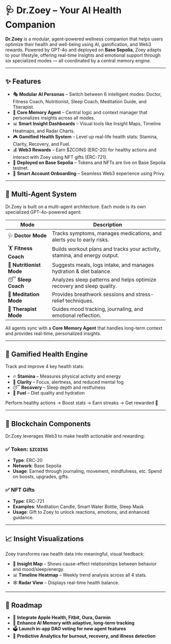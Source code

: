 # 🩺 Dr.Zoey – Your AI Health Companion

**Dr.Zoey** is a modular, agent-powered wellness companion that helps users optimize their health and well-being using AI, gamification, and Web3 rewards. Powered by GPT-4o and deployed on **Base Sepolia**, Zoey adapts to your lifestyle, offering real-time insights and emotional support through six specialized modes — all coordinated by a central memory engine.

---

## ✨ Features

- 🎭 **Modular AI Personas** – Switch between 6 intelligent modes: Doctor, Fitness Coach, Nutritionist, Sleep Coach, Meditation Guide, and Therapist.
- 🧠 **Core Memory Agent** – Central logic and context manager that personalizes insights across all modes.
- 📊 **Smart Insight Dashboards** – Visual tools like Insight Maps, Timeline Heatmaps, and Radar Charts.
- 🎮 **Gamified Health System** – Level up real-life health stats: Stamina, Clarity, Recovery, and Fuel.
- 💰 **Web3 Rewards** – Earn $ZCOINS (ERC-20) for healthy actions and interact with Zoey using NFT gifts (ERC-721).
- 🔗 **Deployed on Base Sepolia** – Tokens and NFTs are live on Base Sepolia testnet.
- 🧾 **Smart Account Onboarding** – Seamless Web3 experience using Privy.

---

## 🧩 Multi-Agent System

Dr.Zoey is built on a multi-agent architecture. Each mode is its own specialized GPT-4o-powered agent:

| Mode                     | Description                                                                |
| ------------------------ | -------------------------------------------------------------------------- |
| 🩺 **Doctor Mode**       | Tracks symptoms, manages medications, and alerts you to early risks.       |
| 🏋️ **Fitness Coach**     | Builds workout plans and tracks your activity, stamina, and energy output. |
| 🥗 **Nutritionist Mode** | Suggests meals, logs intake, and manages hydration & diet balance.         |
| 😴 **Sleep Coach**       | Analyzes sleep patterns and helps optimize recovery and sleep quality.     |
| 🧘 **Meditation Mode**   | Provides breathwork sessions and stress-relief techniques.                 |
| 🧠 **Therapist Mode**    | Guides mood tracking, journaling, and emotional reflection.                |

All agents sync with a **Core Memory Agent** that handles long-term context and provides real-time, personalized insights.

---

## 🧬 Gamified Health Engine

Track and improve 4 key health stats:

- 🔥 **Stamina** – Measures physical activity and energy
- 🧠 **Clarity** – Focus, alertness, and reduced mental fog
- 😴 **Recovery** – Sleep depth and restfulness
- 🥗 **Fuel** – Diet quality and hydration

Perform healthy actions → Boost stats → Earn streaks → Get rewarded 🎉

---

## 🔗 Blockchain Components

Dr.Zoey leverages Web3 to make health actionable and rewarding:

### ✅ **Token: `$ZCOINS`**

- **Type**: ERC-20
- **Network**: Base Sepolia
- **Usage**: Earned through journaling, movement, mindfulness, etc. Spend on boosts, upgrades, gifts.

### ✅ **NFT Gifts**

- **Type**: ERC-721
- **Examples**: Meditation Candle, Smart Water Bottle, Sleep Mask
- **Usage**: Gift to Zoey to unlock reactions, emotions, and enhanced guidance.

---

## 📈 Insight Visualizations

Zoey transforms raw health data into meaningful, visual feedback:

- 🧭 **Insight Map** – Shows cause-effect relationships between behavior and mood/sleep/energy.
- 📊 **Timeline Heatmap** – Weekly trend analysis across all 4 stats.
- 🕸 **Radar View** – Displays real-time health balance.

---

## 🚧 Roadmap

- 🔌 **Integrate Apple Health, Fitbit, Oura, Garmin**
- 🧠 **Enhance AI Memory with adaptive, long-term tracking**
- 🗳 **Launch in-app DAO voting for new agent features**
- 🧠 **Predictive Analytics for burnout, recovery, and illness detection**
